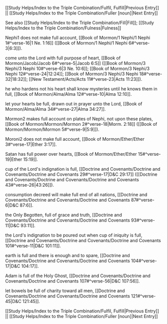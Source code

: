 [[Study Helps/Index to the Triple Combination/Fulfil, Fulfill|Previous Entry]]  ||  [[Study Helps/Index to the Triple Combination/Fuller [noun]|Next Entry]]

 See also [[Study Helps/Index to the Triple Combination/Fill|Fill]]; [[Study Helps/Index to the Triple Combination/Fulness|Fulness]]

 Nephi1 does not make full account, [[Book of Mormon/1 Nephi/1 Nephi 1#^verse-16|1 Ne. 1:16]] ([[Book of Mormon/1 Nephi/1 Nephi 6#^verse-3|6:3]]).

 come unto the Lord with full purpose of heart, [[Book of Mormon/Jacob/Jacob 6#^verse-5|Jacob 6:5]] ([[Book of Mormon/3 Nephi/3 Nephi 10#^verse-6|3 Ne. 10:6]]; [[Book of Mormon/3 Nephi/3 Nephi 12#^verse-24|12:24]]; [[Book of Mormon/3 Nephi/3 Nephi 18#^verse-32|18:32]]; [[New Testament/Acts/Acts 11#^verse-23|Acts 11:23]]).

 he who hardens not his heart shall know mysteries until he knows them in full, [[Book of Mormon/Alma/Alma 12#^verse-10|Alma 12:10]].

 let your hearts be full, drawn out in prayer unto the Lord, [[Book of Mormon/Alma/Alma 34#^verse-27|Alma 34:27]].

 Mormon2 makes full account on plates of Nephi, not upon these plates, [[Book of Mormon/Mormon/Mormon 2#^verse-18|Morm. 2:18]] ([[Book of Mormon/Mormon/Mormon 5#^verse-9|5:9]]).

 Moroni2 does not make full account, [[Book of Mormon/Ether/Ether 3#^verse-17|Ether 3:17]].

 Satan has full power over hearts, [[Book of Mormon/Ether/Ether 15#^verse-19|Ether 15:19]].

 cup of the Lord's indignation is full, [[Doctrine and Covenants/Doctrine and Covenants/Doctrine and Covenants 29#^verse-17|D&C 29:17]] ([[Doctrine and Covenants/Doctrine and Covenants/Doctrine and Covenants 43#^verse-26|43:26]]).

 consumption decreed will make full end of all nations, [[Doctrine and Covenants/Doctrine and Covenants/Doctrine and Covenants 87#^verse-6|D&C 87:6]].

 the Only Begotten, full of grace and truth, [[Doctrine and Covenants/Doctrine and Covenants/Doctrine and Covenants 93#^verse-11|D&C 93:11]].

 the Lord's indignation to be poured out when cup of iniquity is full, [[Doctrine and Covenants/Doctrine and Covenants/Doctrine and Covenants 101#^verse-11|D&C 101:11]].

 earth is full and there is enough and to spare, [[Doctrine and Covenants/Doctrine and Covenants/Doctrine and Covenants 104#^verse-17|D&C 104:17]].

 Adam is full of the Holy Ghost, [[Doctrine and Covenants/Doctrine and Covenants/Doctrine and Covenants 107#^verse-56|D&C 107:56]].

 let bowels be full of charity toward all men, [[Doctrine and Covenants/Doctrine and Covenants/Doctrine and Covenants 121#^verse-45|D&C 121:45]].

[[Study Helps/Index to the Triple Combination/Fulfil, Fulfill|Previous Entry]]  ||  [[Study Helps/Index to the Triple Combination/Fuller [noun]|Next Entry]]